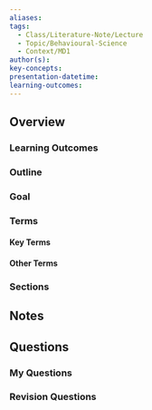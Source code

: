 ```yaml
---
aliases: 
tags:
  - Class/Literature-Note/Lecture
  - Topic/Behavioural-Science
  - Context/MD1
author(s): 
key-concepts: 
presentation-datetime: 
learning-outcomes:
---
```



## Overview
### Learning Outcomes

### Outline

### Goal

### Terms
#### Key Terms

#### Other Terms

### Sections


## Notes


## Questions

### My Questions
### Revision Questions




